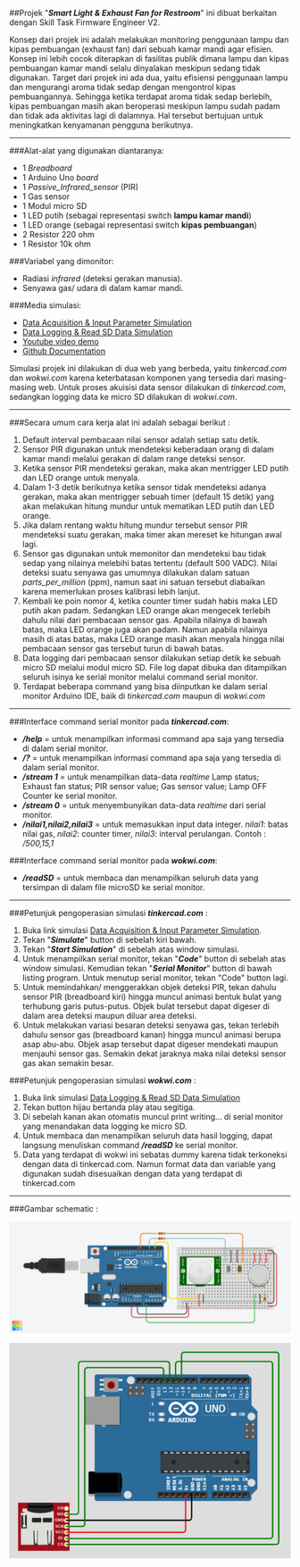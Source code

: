 ##Projek "***Smart Light & Exhaust Fan for Restroom***" ini dibuat berkaitan dengan Skill Task Firmware Engineer V2.

Konsep dari projek ini adalah melakukan monitoring penggunaan lampu dan kipas pembuangan (exhaust fan) dari sebuah kamar mandi agar efisien. Konsep ini lebih cocok diterapkan di fasilitas publik dimana lampu dan kipas pembuangan kamar mandi selalu dinyalakan meskipun sedang tidak digunakan. Target dari projek ini ada dua, yaitu efisiensi penggunaan lampu dan mengurangi aroma tidak sedap dengan mengontrol kipas pembuangannya. Sehingga ketika terdapat aroma tidak sedap berlebih, kipas pembuangan masih akan beroperasi meskipun lampu sudah padam dan tidak ada aktivitas lagi di dalamnya. Hal tersebut bertujuan untuk meningkatkan kenyamanan pengguna berikutnya.

***

###Alat-alat yang digunakan diantaranya:
- 1 _Breadboard_
- 1 Arduino Uno _board_
- 1 _Passive_Infrared_sensor_ (PIR)
- 1 Gas sensor
- 1 Modul micro SD
- 1 LED putih  (sebagai representasi switch **lampu kamar mandi**)
- 1 LED orange (sebagai representasi switch **kipas pembuangan**)
- 2 Resistor 220 ohm
- 1 Resistor 10k ohm

###Variabel yang dimonitor:
- Radiasi _infrared_ (deteksi gerakan manusia).
- Senyawa gas/ udara di dalam kamar mandi.

###Media simulasi:
- [Data Acquisition & Input Parameter Simulation](https://www.tinkercad.com/things/8VQjDwv1EwX?sharecode=6m6rZR8Xpvfb2RmDj3n5h9iKUaeYaXKtgQNOwsDkSSc)
- [Data Logging & Read SD Data Simulation](https://wokwi.com/projects/341793063678509650)
- [Youtube video demo](https://youtu.be/Ho3e2A5L66Y)
- [Github Documentation](https://github.com/hirbondi/Experiment/blob/main/Smart%20Light%20and%20Exhaust%20Fan%20for%20Restroom/API.yaml)

Simulasi projek ini dilakukan di dua web yang berbeda, yaitu _tinkercad.com_ dan _wokwi.com_ karena keterbatasan komponen yang tersedia dari masing-masing web. Untuk proses akuisisi data sensor dilakukan di _tinkercad.com_, sedangkan logging data ke micro SD dilakukan di _wokwi.com_.

***

###Secara umum cara kerja alat ini adalah sebagai berikut :
1. Default interval pembacaan nilai sensor adalah setiap satu detik.
2. Sensor PIR digunakan untuk mendeteksi keberadaan orang di dalam kamar mandi melalui gerakan di dalam range deteksi sensor.
3. Ketika sensor PIR mendeteksi gerakan, maka akan mentrigger LED putih dan LED orange untuk menyala.
4. Dalam 1-3 detik berikutnya ketika sensor tidak mendeteksi adanya gerakan, maka akan mentrigger sebuah timer (default 15 detik) yang akan melakukan hitung mundur untuk mematikan LED putih dan LED orange.
5. Jika dalam rentang waktu hitung mundur tersebut sensor PIR mendeteksi suatu gerakan, maka timer akan mereset ke hitungan awal lagi.
6. Sensor gas digunakan untuk memonitor dan mendeteksi bau tidak sedap yang nilainya melebihi batas tertentu (default 500 VADC). Nilai deteksi suatu senyawa gas umumnya dilakukan dalam satuan _parts_per_million_ (ppm), namun saat ini satuan tersebut diabaikan karena memerlukan proses kalibrasi lebih lanjut.
7. Kembali ke poin nomor 4, ketika  counter timer sudah habis maka LED putih akan padam. Sedangkan LED orange akan mengecek terlebih dahulu nilai dari pembacaan sensor gas. Apabila nilainya di bawah batas, maka LED orange juga akan padam. Namun apabila nilainya masih di atas batas, maka LED orange masih akan menyala hingga nilai pembacaan sensor gas tersebut turun di bawah batas.
8. Data logging dari pembacaan sensor dilakukan setiap detik ke sebuah micro SD melalui modul micro SD. File log dapat dibuka dan ditampilkan seluruh isinya ke serial monitor melalui command serial monitor.
9. Terdapat beberapa command yang bisa diinputkan ke dalam serial monitor Arduino IDE, baik di _tinkercad.com_ maupun di _wokwi.com_

***

###Interface command serial monitor pada ***tinkercad.com***:
- ***/help*** = untuk menampilkan informasi command apa saja yang tersedia di dalam serial monitor.
- ***/?***  = untuk menampilkan informasi command apa saja yang tersedia di dalam serial monitor.
- ***/stream 1*** = untuk menampilkan data-data _realtime_ Lamp status; Exhaust fan status; PIR sensor value; Gas sensor value; Lamp OFF Counter ke serial monitor.
- ***/stream 0*** = untuk menyembunyikan data-data _realtime_ dari serial monitor.
- ***/nilai1,nilai2,nilai3*** = untuk memasukkan input data integer. _nilai1_: batas nilai gas, _nilai2_: counter timer, _nilai3_: interval perulangan. Contoh : _/500,15,1_

###Interface command serial monitor pada ***wokwi.com***:
- ***/readSD*** = untuk membaca dan menampilkan seluruh data yang tersimpan di dalam file microSD ke serial monitor.

***

###Petunjuk pengoperasian simulasi ***tinkercad.com*** :
1. Buka link simulasi [Data Acquisition & Input Parameter Simulation](https://www.tinkercad.com/things/8VQjDwv1EwX?sharecode=6m6rZR8Xpvfb2RmDj3n5h9iKUaeYaXKtgQNOwsDkSSc).
2. Tekan "***Simulate***" button di sebelah kiri bawah.
3. Tekan "***Start Simulation***" di sebelah atas window simulasi.
4. Untuk menampilkan serial monitor, tekan "***Code***" button di sebelah atas window simulasi. Kemudian tekan "***Serial Monitor***" button di bawah listing program. Untuk menutup serial monitor, tekan "Code" button lagi.
5. Untuk memindahkan/ menggerakkan objek deteksi PIR, tekan dahulu sensor PIR (breadboard kiri) hingga muncul animasi bentuk bulat yang terhubung garis putus-putus. Objek bulat tersebut dapat digeser di dalam area deteksi maupun diluar area deteksi.
6. Untuk melakukan variasi besaran deteksi senyawa gas, tekan terlebih dahulu sensor gas (breadboard kanan) hingga muncul animasi berupa asap abu-abu. Objek asap tersebut dapat digeser mendekati maupun menjauhi sensor gas. Semakin dekat jaraknya maka nilai deteksi sensor gas akan semakin besar.

###Petunjuk pengoperasian simulasi ***wokwi.com*** :
1. Buka link simulasi [Data Logging & Read SD Data Simulation](https://wokwi.com/projects/341793063678509650)
2. Tekan button hijau bertanda play atau segitiga.
3. Di sebelah kanan akan otomatis muncul print writing... di serial monitor yang menandakan data logging ke micro SD.
4. Untuk membaca dan menampilkan seluruh data hasil logging, dapat langsung menuliskan command ***/readSD*** ke serial monitor.
5. Data yang terdapat di wokwi ini sebatas dummy karena tidak terkoneksi dengan data di tinkercad.com. Namun format data dan variable yang digunakan sudah disesuaikan dengan data yang terdapat di tinkercad.com

***

###Gambar schematic :

![Data Acquisition Schematic](https://github.com/hirbondi/Experiment/blob/main/Smart%20Light%20and%20Exhaust%20Fan%20for%20Restroom/Data%20Acquisition%20&%20Input%20Parameter%20Schematic.png?raw=true)

![Data Logger Schematic](https://github.com/hirbondi/Experiment/blob/main/Smart%20Light%20and%20Exhaust%20Fan%20for%20Restroom/Data%20Logging%20&%20Read%20SD%20Data%20Schematic.PNG?raw=true)